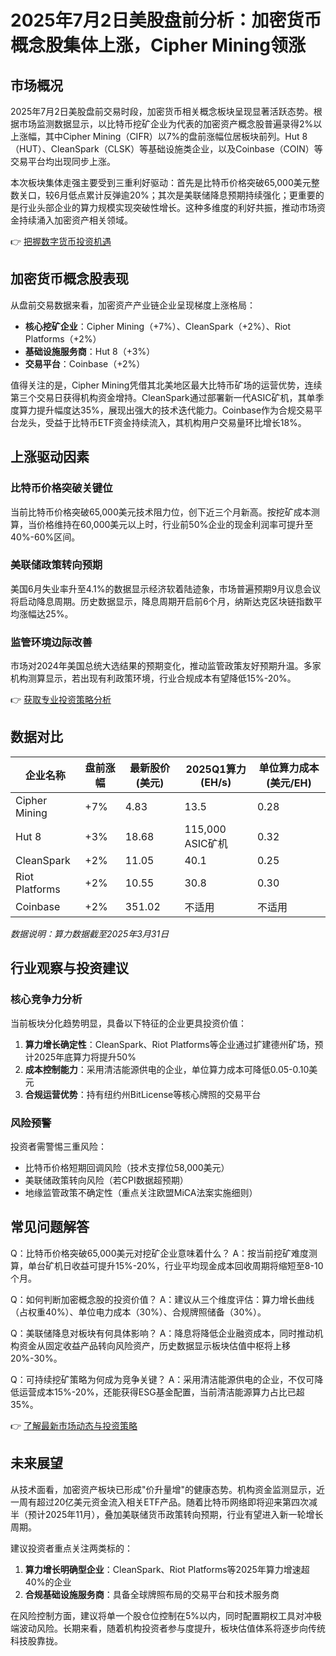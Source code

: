 # 2025年7月2日美股盘前分析：加密货币概念股集体上涨，Cipher Mining领涨

## 市场概况

2025年7月2日美股盘前交易时段，加密货币相关概念板块呈现显著活跃态势。根据市场监测数据显示，以比特币挖矿企业为代表的加密资产概念股普遍录得2%以上涨幅，其中Cipher Mining（CIFR）以7%的盘前涨幅位居板块前列。Hut 8（HUT）、CleanSpark（CLSK）等基础设施类企业，以及Coinbase（COIN）等交易平台均出现同步上涨。

本次板块集体走强主要受到三重利好驱动：首先是比特币价格突破65,000美元整数关口，较6月低点累计反弹逾20%；其次是美联储降息预期持续强化；更重要的是行业头部企业的算力规模实现突破性增长。这种多维度的利好共振，推动市场资金持续涌入加密资产相关领域。

👉 [把握数字货币投资机遇](https://bit.ly/okx_welcome)

## 加密货币概念股表现

从盘前交易数据来看，加密资产产业链企业呈现梯度上涨格局：

- **核心挖矿企业**：Cipher Mining（+7%）、CleanSpark（+2%）、Riot Platforms（+2%）
- **基础设施服务商**：Hut 8（+3%）
- **交易平台**：Coinbase（+2%）

值得关注的是，Cipher Mining凭借其北美地区最大比特币矿场的运营优势，连续第三个交易日获得机构资金增持。CleanSpark通过部署新一代ASIC矿机，其单季度算力提升幅度达35%，展现出强大的技术迭代能力。Coinbase作为合规交易平台龙头，受益于比特币ETF资金持续流入，其机构用户交易量环比增长18%。

## 上涨驱动因素

### 比特币价格突破关键位
当前比特币价格突破65,000美元技术阻力位，创下近三个月新高。按挖矿成本测算，当价格维持在60,000美元以上时，行业前50%企业的现金利润率可提升至40%-60%区间。

### 美联储政策转向预期
美国6月失业率升至4.1%的数据显示经济软着陆迹象，市场普遍预期9月议息会议将启动降息周期。历史数据显示，降息周期开启前6个月，纳斯达克区块链指数平均涨幅达25%。

### 监管环境边际改善
市场对2024年美国总统大选结果的预期变化，推动监管政策友好预期升温。多家机构测算显示，若出现有利政策环境，行业合规成本有望降低15%-20%。

👉 [获取专业投资策略分析](https://bit.ly/okx_welcome)

## 数据对比

| 企业名称          | 盘前涨幅 | 最新股价(美元) | 2025Q1算力(EH/s) | 单位算力成本(美元/EH) |
|-------------------|----------|----------------|------------------|----------------------|
| Cipher Mining     | +7%      | 4.83           | 13.5             | 0.28                 |
| Hut 8             | +3%      | 18.68          | 115,000 ASIC矿机 | 0.32                 |
| CleanSpark        | +2%      | 11.05          | 40.1             | 0.25                 |
| Riot Platforms    | +2%      | 10.55          | 30.8             | 0.30                 |
| Coinbase          | +2%      | 351.02         | 不适用           | 不适用               |

*数据说明：算力数据截至2025年3月31日*

## 行业观察与投资建议

### 核心竞争力分析
当前板块分化趋势明显，具备以下特征的企业更具投资价值：
1. **算力增长确定性**：CleanSpark、Riot Platforms等企业通过扩建德州矿场，预计2025年底算力将提升50%
2. **成本控制能力**：采用清洁能源供电的企业，单位算力成本可降低0.05-0.10美元
3. **合规运营优势**：持有纽约州BitLicense等核心牌照的交易平台

### 风险预警
投资者需警惕三重风险：
- 比特币价格短期回调风险（技术支撑位58,000美元）
- 美联储政策转向风险（若CPI数据超预期）
- 地缘监管政策不确定性（重点关注欧盟MiCA法案实施细则）

## 常见问题解答

Q：比特币价格突破65,000美元对挖矿企业意味着什么？
A：按当前挖矿难度测算，单台矿机日收益可提升15%-20%，行业平均现金成本回收周期将缩短至8-10个月。

Q：如何判断加密概念股的投资价值？
A：建议从三个维度评估：算力增长曲线（占权重40%）、单位电力成本（30%）、合规牌照储备（30%）。

Q：美联储降息对板块有何具体影响？
A：降息将降低企业融资成本，同时推动机构资金从固定收益产品转向风险资产，历史数据显示板块估值中枢将上移20%-30%。

Q：可持续挖矿策略为何成为竞争关键？
A：采用清洁能源供电的企业，不仅可降低运营成本15%-20%，还能获得ESG基金配置，当前清洁能源算力占比已超35%。

👉 [了解最新市场动态与投资策略](https://bit.ly/okx_welcome)

## 未来展望

从技术面看，加密资产板块已形成"价升量增"的健康态势。机构资金监测显示，近一周有超过20亿美元资金流入相关ETF产品。随着比特币网络即将迎来第四次减半（预计2025年11月），叠加美联储货币政策转向预期，行业有望进入新一轮增长周期。

建议投资者重点关注两类标的：
1. **算力增长明确型企业**：CleanSpark、Riot Platforms等2025年算力增速超40%的企业
2. **合规基础设施服务商**：具备全球牌照布局的交易平台和技术服务商

在风险控制方面，建议将单一个股仓位控制在5%以内，同时配置期权工具对冲极端波动风险。长期来看，随着机构投资者参与度提升，板块估值体系将逐步向传统科技股靠拢。